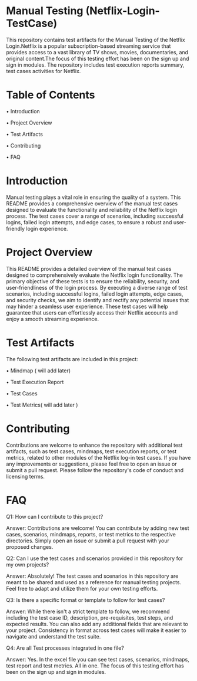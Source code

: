 # Manual Testing (Netflix-Login-TestCase)
This repository contains test artifacts for the Manual Testing of the Netflix Login.Netflix is a popular subscription-based streaming service that provides access to a vast library of TV shows, movies, documentaries, and original content.The focus of this testing effort has been on the sign up and sign in modules. The repository includes  test execution reports summary, test cases activities for Netflix.

# Table of Contents

• Introduction

• Project Overview

• Test Artifacts

• Contributing

• FAQ


# Introduction
Manual testing plays a vital role in ensuring the quality of a system. This README provides a comprehensive overview of the manual test cases designed to evaluate the functionality and reliability of the Netflix login process. The test cases cover a range of scenarios, including successful logins, failed login attempts, and edge cases, to ensure a robust and user-friendly login experience.

# Project Overview
This README provides a detailed overview of the manual test cases designed to comprehensively evaluate the Netflix login functionality. The primary objective of these tests is to ensure the reliability, security, and user-friendliness of the login process. By executing a diverse range of test scenarios, including successful logins, failed login attempts, edge cases, and security checks, we aim to identify and rectify any potential issues that may hinder a seamless user experience. These test cases will help guarantee that users can effortlessly access their Netflix accounts and enjoy a smooth streaming experience.

# Test Artifacts
The following test artifacts are included in this project:

• Mindmap ( will add later)

• Test Execution Report

• Test Cases

• Test Metrics( will add later )


# Contributing

Contributions are welcome to enhance the repository with additional test artifacts, such as test cases, mindmaps, test execution reports, or test metrics, related to other modules of the Netflix log-in test cases. If you have any improvements or suggestions, please feel free to open an issue or submit a pull request. Please follow the repository's code of conduct and licensing terms.

# FAQ
Q1: How can I contribute to this project?

Answer: Contributions are welcome! You can contribute by adding new test cases, scenarios, mindmaps, reports, or test metrics to the respective directories. Simply open an issue or submit a pull request with your proposed changes.

Q2: Can I use the test cases and scenarios provided in this repository for my own projects?

Answer: Absolutely! The test cases and scenarios in this repository are meant to be shared and used as a reference for manual testing projects. Feel free to adapt and utilize them for your own testing efforts.

Q3: Is there a specific format or template to follow for test cases?

Answer: While there isn't a strict template to follow, we recommend including the test case ID, description, pre-requisites, test steps, and expected results. You can also add any additional fields that are relevant to your project. Consistency in format across test cases will make it easier to navigate and understand the test suite.

Q4: Are all Test processes integrated in one file?

Answer: Yes. In the excel file you can see test cases, scenarios, mindmaps, test report and test metrics. All in one. The focus of this testing effort has been on the sign up and sign in modules. 




